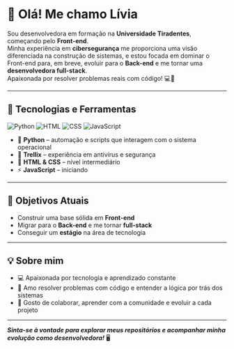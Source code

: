 # 👋 Olá! Me chamo Lívia  

Sou desenvolvedora em formação na **Universidade Tiradentes**, começando pelo **Front-end**.  
Minha experiência em **cibersegurança** me proporciona uma visão diferenciada na construção de sistemas, e estou focada em dominar o Front-end para, em breve, evoluir para o **Back-end** e me tornar uma **desenvolvedora full-stack**.  
Apaixonada por resolver problemas reais com código! 💻🚀  

---

## 🧰 Tecnologias e Ferramentas  

![Python](https://img.shields.io/badge/Python-3776AB?style=for-the-badge&logo=python&logoColor=white)
![HTML](https://img.shields.io/badge/HTML5-E34F26?style=for-the-badge&logo=html5&logoColor=white)
![CSS](https://img.shields.io/badge/CSS3-1572B6?style=for-the-badge&logo=css3&logoColor=white)
![JavaScript](https://img.shields.io/badge/JavaScript-F7DF1E?style=for-the-badge&logo=javascript&logoColor=black)

- 🐍 **Python** – automação e scripts que interagem com o sistema operacional  
- 🧩 **Trellix** – experiência em antivírus e segurança  
- 🎨 **HTML & CSS** – nível intermediário  
- ⚡ **JavaScript** – iniciando  

---

## 🎯 Objetivos Atuais  

- Construir uma base sólida em **Front-end**  
- Migrar para o **Back-end** e me tornar **full-stack**  
- Conseguir um **estágio** na área de tecnologia  

---

## 💡 Sobre mim  

- 💻 Apaixonada por tecnologia e aprendizado constante  
- 💚 Amo resolver problemas com código e entender a lógica por trás dos sistemas  
- 🤝 Gosto de colaborar, aprender com a comunidade e evoluir a cada projeto  

---


**_Sinta-se à vontade para explorar meus repositórios e acompanhar minha evolução como desenvolvedora!_** 🖥️


<!--
**livia4526/livia4526** is a ✨ _special_ ✨ repository because its `README.md` (this file) appears on your GitHub profile.

Here are some ideas to get you started:

- 🔭 I’m currently working on ...
- 🌱 I’m currently learning ...
- 👯 I’m looking to collaborate on ...
- 🤔 I’m looking for help with ...
- 💬 Ask me about ...
- 📫 How to reach me: ...
- 😄 Pronouns: ...
- ⚡ Fun fact: ...
-->

